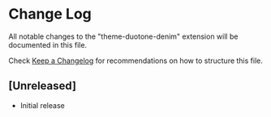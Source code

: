 # Change Log
All notable changes to the "theme-duotone-denim" extension will be documented in this file.

Check [Keep a Changelog](http://keepachangelog.com/) for recommendations on how to structure this file.

## [Unreleased]
- Initial release
